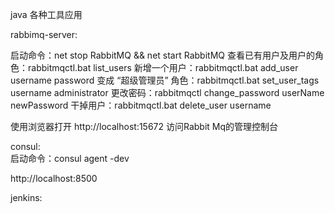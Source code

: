 java 各种工具应用


rabbimq-server:

  启动命令：net stop RabbitMQ && net start RabbitMQ
  查看已有用户及用户的角色：rabbitmqctl.bat list_users
  新增一个用户：rabbitmqctl.bat add_user username password
  变成 “超级管理员” 角色：rabbitmqctl.bat set_user_tags username administrator
  更改密码：rabbitmqctl change_password userName newPassword
  干掉用户：rabbitmqctl.bat delete_user username
  
  使用浏览器打开 http://localhost:15672 访问Rabbit Mq的管理控制台
  
  
  
consul:  
  启动命令：consul agent -dev
  
  http://localhost:8500 
  
jenkins:
  
  
  